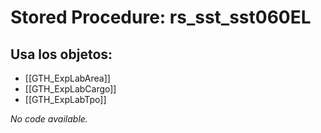 # Stored Procedure: rs_sst_sst060EL

## Usa los objetos:
- [[GTH_ExpLabArea]]
- [[GTH_ExpLabCargo]]
- [[GTH_ExpLabTpo]]

*No code available.*
